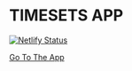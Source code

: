 # TIMESETS APP

[![Netlify Status](https://api.netlify.com/api/v1/badges/cef9dd76-16b4-4549-b942-417b4e39d02e/deploy-status)](https://app.netlify.com/sites/timesets/deploys)

[Go To The App](https://timesets.netlify.app)
